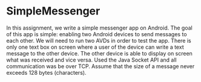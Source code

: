 # SimpleMessenger
In this assignment, we write a simple messenger app on Android. The goal of this app is simple: enabling two Android devices to send messages to each other.
We will need to run two AVDs in order to test the app.
There is only one text box on screen where a user of the device can write a text message to the other device.
The other device is able to display on screen what was received and vice versa.
Used the Java Socket API and all communication was be over TCP.
Assume that the size of a message never exceeds 128 bytes (characters).
